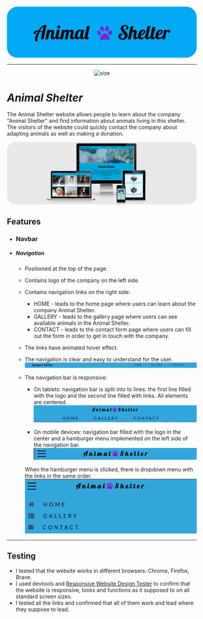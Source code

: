 ![Animal Shelter logo](assets/images/animal_shelter_logo.png)

---

<center>

![size](https://img.shields.io/github/languages/code-size/IuliiaKonovalova/animal_shelter?color=blue&label=size&logo=3.6MB)
</center>



# *Animal Shelter*

The Animal Shelter website allows people to learn about the company "Animal Shelter" and find information about animals living in this shelter. The visitors of the website could quickly contact the company about adapting animals as well as making a donation.

![Responsive Mockup](assets/images/responsive_mockup.png)

## Features

+ ### Navbar

+ ##### Navigation
    - Positioned at the top of the page.
    - Contains logo of the company on the left side.
    - Contains navigation links on the right side:
        * HOME - leads to the home page where users can learn about the company Animal Shelter.
        * GALLERY - leads to the gallery page where users can see available animals in the Animal Shelter.
        * CONTACT - leads to the contact form page where users can fill out the form in order to get in touch with the company.
    - The links have animated hover effect.
    - The navigation is clear and easy to understand for the user.
    ![NavBar desktop](assets/images/navbar_desktop.png)

    - The navigation bar is responsive:
        * On tablets: navigation bar is split into to lines: the first line filled with the logo and the second line filled with links. All elements are centered.
    ![NavBar Tablets](assets/images/navbar_tablets.png)

        * On mobile devices: navigation bar filled with the logo in the center and a hamburger menu implemented on the left side of the navigation bar.      
    ![NavBar Mobile Closed](assets/images/navbar_mobile_closed.png)
        
        When the hamburger menu is clicked, there is dropdown menu with the links in the same order.
    ![NavBar Mobile Open](assets/images/navbar_mobile_open.png)



---
## Testing

+ I tested that the website works in different browsers: Chrome, Firefox, Brave.
+ I used devtools and [Responsive Website Design Tester](https://responsivedesignchecker.com/) to confirm that the website is responsive, looks and functions as it supposed to on all standard screen sizes.
+ I tested all the links and confirmed that all of them work and lead where they suppose to lead.